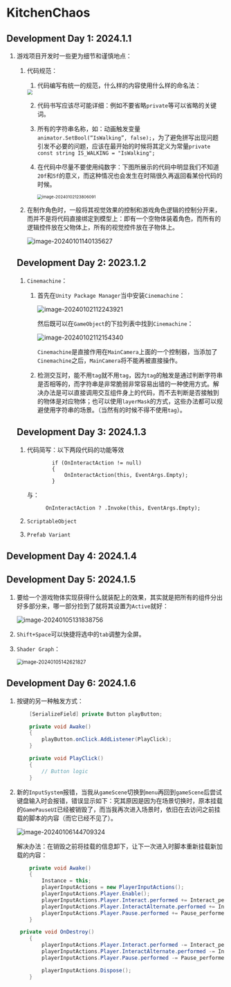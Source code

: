 # KitchenChaos

## Development Day 1: 2024.1.1

1. 游戏项目开发时一些更为细节和谨慎地点：

   1. 代码规范：

      1. 代码编写有统一的规范，什么样的内容使用什么样的命名法：

      <img src="Images/代码规范.png" style="zoom:75%;" />

      2. 代码书写应该尽可能详细：例如不要省略`private`等可以省略的关键词。

      3. 所有的字符串名称，如：动画触发变量`animator.SetBool(“IsWalking”, false);`，为了避免拼写出现问题引发不必要的问题，应该在最开始的时候将其定义为常量`private const string IS_WALKING = "IsWalking";`

      4. 在代码中尽量不要使用纯数字：下图所展示的代码中明显我们不知道`20f`和`5f`的意义，而这种情况也会发生在时隔很久再返回看某份代码的时候。

         <img src="Images/代码规范_1.png" alt="image-20240102123806091" style="zoom:67%;" />

   2. 在制作角色时，一般将其视觉效果的控制和游戏角色逻辑的控制分开来，而并不是将代码直接绑定到模型上：即有一个空物体装着角色，而所有的逻辑控件放在父物体上，所有的视觉控件放在子物体上。

      ![image-20240101140135627](Images/角色.png)

   ## Development Day 2: 2023.1.2

   1. `Cinemachine`：
   
      1. 首先在`Unity Package Manager`当中安装`Cinemachine`：
   
         ![image-20240102112243921](Images/Cinemachine_PM.png)
   
         然后既可以在`GameObject`的下拉列表中找到`Cinemachine`：
   
         ![image-20240102112154340](Images/Cinemachine_List.png)
   
         `Cinemachine`是直接作用在`MainCamera`上面的一个控制器，当添加了`Cinemachine`之后，`MainCamera`将不能再被直接操作。
   
      2. 检测交互时，能不用`tag`就不用`tag`，因为`tag`的触发是通过判断字符串是否相等的，而字符串是非常脆弱非常容易出错的一种使用方式。解决办法是可以直接调用交互组件身上的代码，而不去判断是否接触到的物体是对应物体；也可以使用`layerMask`的方式，这些办法都可以规避使用字符串的场景。（当然有的时候不得不使用`tag`）。
   
   
   
   ## Development Day 3: 2024.1.3
   
   1. 代码简写：以下两段代码的功能等效
   
      ```
              if (OnInteractAction != null)
              {
                  OnInteractAction(this, EventArgs.Empty);
              }
      ```
   
      与：
   
      ```
      		OnInteractAction ? .Invoke(this, EventArgs.Empty);
      ```
   
   2. `ScriptableObject`
   
   3. `Prefab Variant`



## Development Day 4: 2024.1.4

## Development Day 5: 2024.1.5

1. 要给一个游戏物体实现获得什么就装配上的效果，其实就是把所有的组件分出好多部分来，哪一部分捡到了就将其设置为`Active`就好：

   ![image-20240105131838756](Images/游戏物体拼装.png)

2. `Shift+Space`可以快捷将选中的`tab`调整为全屏。

3. `Shader Graph`：

   <img src="Images/Shader.png" alt="image-20240105142621827" style="zoom:80%;" />




## Development Day 6: 2024.1.6

1. 按键的另一种触发方式：

   ```C#
       [SerializeField] private Button playButton;
   
       private void Awake()
       {
           playButton.onClick.AddListener(PlayClick);
       }
   
       private void PlayClick()
       {
           // Button logic
       }
   ```

2. 新的`InputSystem`报错，当我从`gameScene`切换到`menu`再回到`gameScene`后尝试键盘输入时会报错，错误显示如下：究其原因是因为在场景切换时，原本挂载的`GamePauseUI`已经被销毁了，而当我再次进入场景时，依旧在去访问之前挂载的脚本的内容（而它已经不见了）。

   ![image-20240106144709324](Images/GameInput.png)

   解决办法：在销毁之前将挂载的信息卸下，让下一次进入时脚本重新挂载新加载的内容：

   ```C#
       private void Awake()
       {
           Instance = this;
           playerInputActions = new PlayerInputActions();
           playerInputActions.Player.Enable();
           playerInputActions.Player.Interact.performed += Interact_performed;
           playerInputActions.Player.InteractAlternate.performed += InteractAlternate_performed;
           playerInputActions.Player.Pause.performed += Pause_performed;
       }
   
   	private void OnDestroy()
       {
           playerInputActions.Player.Interact.performed -= Interact_performed;
           playerInputActions.Player.InteractAlternate.performed -= InteractAlternate_performed;
           playerInputActions.Player.Pause.performed -= Pause_performed;
   
           playerInputActions.Dispose();
       }
   ```

   